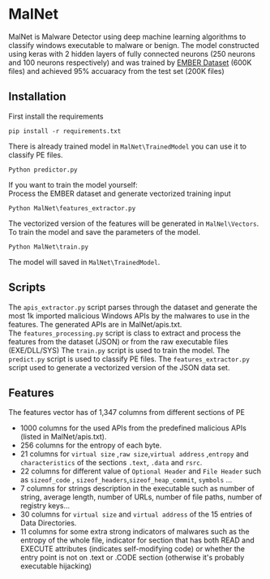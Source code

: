 # MalNet
MalNet is Malware Detector using deep machine learning algorithms to classify windows executable to malware or benign. The model constructed using keras with 2 hidden layers of fully connected neurons (250 neurons and 100 neurons respectively) and was trained by [EMBER Dataset](https://github.com/endgameinc/ember) (600K files) and achieved 95% accuaracy from the test set (200K files)
## Installation
First install the requirements
```
pip install -r requirements.txt
```
There is already trained model in `MalNet\TrainedModel` you can use it to classify PE files.
```
Python predictor.py
```
If you want to train the model yourself:<br>
Process the EMBER dataset and generate vectorized training input
```
Python MalNet\features_extractor.py
```
The vectorized version of the features will be generated in `MalNel\Vectors`.<br>
To train the model and save the parameters of the model.
```
Python MalNet\train.py
```
The model will saved in `MalNet\TrainedModel`.<br>

## Scripts
The `apis_extractor.py` script parses through the dataset and generate the most 1k imported malicious Windows APIs by the malwares to use in the features. The generated APIs are in MalNet/apis.txt.  
The `features_processing.py` script is class to extract and process the features from the dataset (JSON) or from the raw executable files (EXE/DLL/SYS)
The `train.py` script is used to train the model.
The `predict.py` script is used to classify PE files.
The `features_extractor.py` script used to generate a vectorized version of the JSON data set.

## Features  
The features vector has of 1,347 columns from different sections of PE  
- 1000 columns for the used APIs from the predefined malicious APIs (listed in MalNet/apis.txt).
- 256 columns for the entropy of each byte.
- 21 columns  for `virtual size` ,`raw size`,`virtual address` ,`entropy` and `characteristics` of the sections `.text`, `.data` and `rsrc`.
- 22 columns for different value of `Optional Header` and `File Header` such as `sizeof_code` , `sizeof_headers`,`sizeof_heap_commit`, `symbols` ...
- 7 columns for strings description in the executable such as number of string, average length, number of URLs, number of file paths, number of registry keys...
- 30 columns for `virtual size` and `virtual address` of the 15 entries of Data Directories.
- 11 columns for some extra strong indicators of malwares such as the entropy of the whole file, indicator for section that has both READ and EXECUTE attributes (indicates self-modifying code) or whether the entry point is not on .text or .CODE section (otherwise it's probably executable hijacking)



